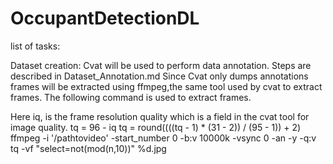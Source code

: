 # OccupantDetectionDL


list of tasks:

Dataset creation: Cvat will be used to perform data annotation. Steps are described in Dataset_Annotation.md
Since Cvat only dumps annotations frames will be extracted using ffmpeg,the same tool used by cvat to extract frames.
The following command is used to extract frames. 

Here iq, is the frame resolution quality which is a field in the cvat tool for image quality.
tq = 96 - iq
tq = round((((tq - 1) * (31 - 2)) / (95 - 1)) + 2)
ffmpeg -i '/pathtovideo' -start_number 0 -b:v 10000k -vsync 0 -an -y -q:v tq -vf "select=not(mod(n\,10))" %d.jpg


